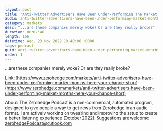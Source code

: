 ```yaml
---
layout: post
title: "Anti-Twitter Advertisers Have Been Under-Performing The Market For Months: Here Is Your Chance To Short Them"
audio: anti-twitter-advertisers-have-been-under-performing-market-months-here-your-chance-short-0
category: markets
desc: "...are these companies merely woke? Or are they really broke?"
duration: 00:02:46
length: 166
datetime: Wed, 23 Nov 2022 20:40:00 +0000
tags: podcast
guid: anti-twitter-advertisers-have-been-under-performing-market-months-here-your-chance-short-0
order: 1
---
```

...are these companies merely woke? Or are they really broke?

Link: [https://www.zerohedge.com/markets/anti-twitter-advertisers-have-been-under-performing-market-months-here-your-chance-short](https://www.zerohedge.com/markets/anti-twitter-advertisers-have-been-under-performing-market-months-here-your-chance-short)

About: The Zerohedge Podcast is a non-commercial, automated program, designed to give people a way to get news from Zerohedge in an audio format.  I am actively working on tweaking and improving the setup to create a better listening experience (October 2022).  Suggestions are welcome: [zerohedgePodcast@outlook.com](mailto:zerohedgePodcast@outlook.com)